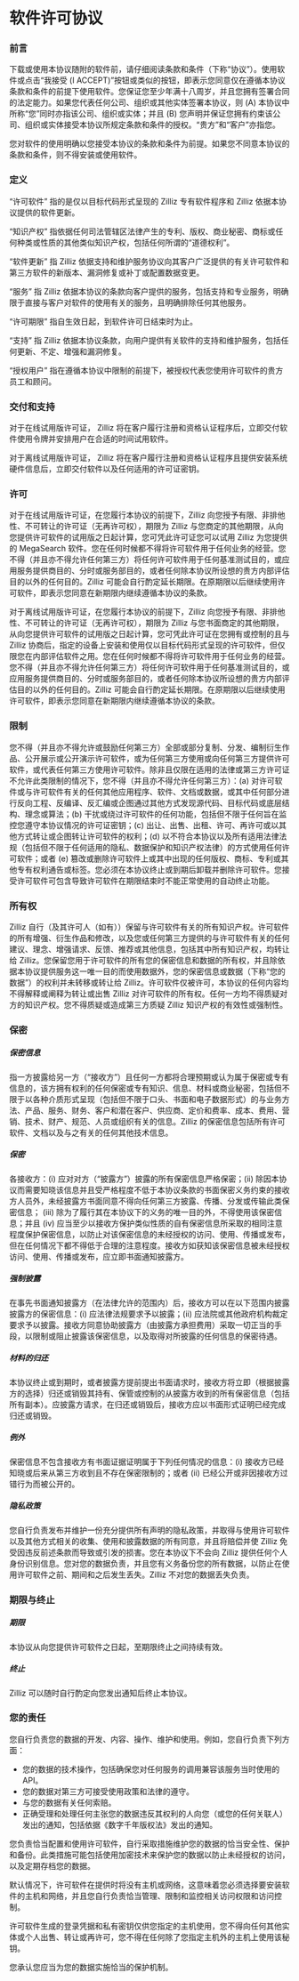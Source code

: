 # 软件许可协议
### 前言
下载或使用本协议随附的软件前，请仔细阅读条款和条件（下称“协议”）。使用软件或点击“我接受 (I ACCEPT)”按钮或类似的按钮，即表示您同意仅在遵循本协议条款和条件的前提下使用软件。您保证您至少年满十八周岁，并且您拥有签署合同的法定能力。如果您代表任何公司、组织或其他实体签署本协议，则 (A) 本协议中所称“您”同时亦指该公司、组织或实体；并且 (B) 您声明并保证您拥有约束该公司、组织或实体接受本协议所规定条款和条件的授权。“贵方”和“客户”亦指您。

您对软件的使用明确以您接受本协议的条款和条件为前提。如果您不同意本协议的条款和条件，则不得安装或使用软件。

### 定义
“许可软件” 指的是仅以目标代码形式呈现的 Zilliz 专有软件程序和 Zilliz 依据本协议提供的软件更新。

“知识产权” 指依据任何司法管辖区法律产生的专利、版权、商业秘密、商标或任何种类或性质的其他类似知识产权，包括任何所谓的“道德权利”。

“软件更新” 指 Zilliz 依据支持和维护服务协议向其客户广泛提供的有关许可软件和第三方软件的新版本、漏洞修复或补丁或配置数据变更。

“服务”    指 Zilliz 依据本协议的条款向客户提供的服务，包括支持和专业服务，明确限于直接与客户对软件的使用有关的服务，且明确排除任何其他服务。

“许可期限” 指自生效日起，到软件许可日结束时为止。

“支持”    指 Zilliz 依据本协议条款，向用户提供有关软件的支持和维护服务，包括任何更新、不定、增强和漏洞修复。

“授权用户” 指在遵循本协议中限制的前提下，被授权代表您使用许可软件的贵方员工和顾问。

### 交付和支持
对于在线试用版许可证， Zilliz 将在客户履行注册和资格认证程序后，立即交付软件使用令牌并安排用户在合适的时间试用软件。

对于离线试用版许可证， Zilliz 将在客户履行注册和资格认证程序且提供安装系统硬件信息后，立即交付软件以及任何适用的许可证密钥。

### 许可
对于在线试用版许可证，在您履行本协议的前提下，Zilliz 向您授予有限、非排他性、不可转让的许可证（无再许可权），期限为 Zilliz 与您商定的其他期限，从向您提供许可软件的试用版之日起计算，您可凭此许可证您可以试用 Zilliz 为您提供的 MegaSearch 软件。您在任何时候都不得将许可软件用于任何业务的经营。您不得（并且亦不得允许任何第三方）将任何许可软件用于任何基准测试目的，或应用服务提供商目的、分时或服务部目的，或者任何除本协议所设想的贵方内部评估目的以外的任何目的。Zilliz 可能会自行酌定延长期限。在原期限以后继续使用许可软件，即表示您同意在新期限内继续遵循本协议的条款。

对于离线试用版许可证，在您履行本协议的前提下，Zilliz 向您授予有限、非排他性、不可转让的许可证（无再许可权），期限为 Zilliz 与您书面商定的其他期限，从向您提供许可软件的试用版之日起计算，您可凭此许可证在您拥有或控制的且与 Zilliz 协商后，指定的设备上安装和使用仅以目标代码形式呈现的许可软件，但仅限您在内部评估软件之用。您在任何时候都不得将许可软件用于任何业务的经营。您不得（并且亦不得允许任何第三方）将任何许可软件用于任何基准测试目的，或应用服务提供商目的、分时或服务部目的，或者任何除本协议所设想的贵方内部评估目的以外的任何目的。Zilliz 可能会自行酌定延长期限。在原期限以后继续使用许可软件，即表示您同意在新期限内继续遵循本协议的条款。

### 限制
您不得（并且亦不得允许或鼓励任何第三方）全部或部分复制、分发、编制衍生作品、公开展示或公开演示许可软件，或为任何第三方使用或向任何第三方提供许可软件，或代表任何第三方使用许可软件。除非且仅限在适用的法律或第三方许可证不允许此类限制的情况下，您不得（并且亦不得允许任何第三方）：(a) 对许可软件或与许可软件有关的任何其他应用程序、软件、文档或数据，或其中任何部分进行反向工程、反编译、反汇编或企图通过其他方式发现源代码、目标代码或底层结构、理念或算法；(b) 干扰或绕过许可软件的任何功能，包括但不限于任何旨在监控您遵守本协议情况的许可证密钥；(c) 出让、出售、出租、许可、再许可或以其他方式转让或企图转让许可软件的权利；(d) 以不符合本协议以及所有适用法律法规（包括但不限于任何适用的隐私、数据保护和知识产权法律）的方式使用任何许可软件；或者 (e) 篡改或删除许可软件上或其中出现的任何版权、商标、专利或其他专有权利通告或标签。您必须在本协议终止或到期后卸载并删除许可软件。您接受许可软件可包含导致许可软件在期限结束时不能正常使用的自动终止功能。

### 所有权
Zilliz 自行（及其许可人（如有））保留与许可软件有关的所有知识产权。许可软件的所有增强、衍生作品和修改，以及您或任何第三方提供的与许可软件有关的任何建议、理念、增强请求、反馈、推荐或其他信息，包括其中所有知识产权，均转让给 Zilliz。您保留您用于许可软件的所有您的保密信息和数据的所有权，并且除依据本协议提供服务这一唯一目的而使用数据外，您的保密信息或数据（下称“您的数据”）的权利并未转移或转让给 Zilliz。许可软件仅被许可，本协议的任何内容均不得解释或阐释为转让或出售 Zilliz 对许可软件的所有权。任何一方均不得质疑对方的知识产权。您不得质疑或造成第三方质疑 Zilliz 知识产权的有效性或强制性。

### 保密

##### 保密信息
指一方披露给另一方（“接收方”）且任何一方都将合理预期或认为属于保密或专有信息的，该方拥有权利的任何保密或专有知识、信息、材料或商业秘密，包括但不限于以各种介质形式呈现（包括但不限于口头、书面和电子数据形式）的与业务方法、产品、服务、财务、客户和潜在客户、供应商、定价和费率、成本、费用、营销、技术、财产、规范、人员或组织有关的信息。Zilliz 的保密信息包括所有许可软件、文档以及与之有关的任何其他技术信息。

##### 保密
各接收方：(i) 应对对方（“披露方”）披露的所有保密信息严格保密；(ii) 除因本协议而需要知晓该信息并且受严格程度不低于本协议条款的书面保密义务约束的接收方人员外，未经披露方书面同意不得向任何第三方披露、传播、分发或传输此类保密信息； (iii) 除为了履行其在本协议下的义务的唯一目的外，不得使用该保密信息；并且 (iv) 应当至少以接收方保护类似性质的自有保密信息所采取的相同注意程度保护保密信息，以防止对该保密信息的未经授权的访问、使用、传播或发布，但在任何情况下都不得低于合理的注意程度。接收方如获知该保密信息被未经授权访问、使用、传播或发布，应立即书面通知披露方。

##### 强制披露
在事先书面通知披露方（在法律允许的范围内）后，接收方可以在以下范围内披露披露方的保密信息：(i) 应法律法规要求予以披露；(ii) 应法院或其他政府机构裁定要求予以披露。接收方同意协助披露方（由披露方承担费用）采取一切正当的手段，以限制或阻止披露该保密信息，以及取得对所披露的任何信息的保密待遇。

##### 材料的归还
本协议终止或到期时，或者披露方提前提出书面请求时，接收方将立即（根据披露方的选择）归还或销毁其持有、保管或控制的从披露方收到的所有保密信息（包括所有副本）。应披露方请求，在归还或销毁后，接收方应以书面形式证明已经完成归还或销毁。

##### 例外
保密信息不包含接收方有书面证据证明属于下列任何情况的信息：(i) 接收方已经知晓或后来从第三方收到且不存在保密限制的；或者 (ii) 已经公开或非因接收方过错行为而被公开的。

##### 隐私政策
您自行负责发布并维护一份充分提供所有声明的隐私政策，并取得与使用许可软件以及其他方式相关的收集、使用和披露数据的所有同意，并且将赔偿并使 Zilliz 免受因违反前述条款而导致或引发的损害。您在本协议下不会向 Zilliz 提供任何个人身份识别信息。您对您的数据负责，并且您有义务备份您的所有数据，以防止在使用许可软件之前、期间和之后发生丢失。Zilliz 不对您的数据丢失负责。

### 期限与终止

##### 期限
本协议从向您提供许可软件之日起，至期限终止之间持续有效。

##### 终止
Zilliz 可以随时自行酌定向您发出通知后终止本协议。

### 您的责任
您自行负责您的数据的开发、内容、操作、维护和使用。例如，您自行负责下列方面：

- 您的数据的技术操作，包括确保您对任何服务的调用兼容该服务当时使用的 API。
- 您的数据对第三方可接受使用政策和法律的遵守。
- 与您的数据有关任何索赔。
- 正确受理和处理任何主张您的数据违反其权利的人向您（或您的任何关联人）发出的通知，包括依据《数字千年版权法》发出的通知。

您负责恰当配置和使用许可软件，自行采取措施维护您的数据的恰当安全性、保护和备份。此类措施可能包括使用加密技术来保护您的数据以防止未经授权的访问，以及定期存档您的数据。

默认情况下，许可软件在提供时将没有主机或网络，这意味着您必须选择要安装软件的主机和网络，并且您自行负责恰当管理、限制和监控相关访问权限和访问控制。

许可软件生成的登录凭据和私有密钥仅供您指定的主机使用，您不得向任何其他实体或个人出售、转让或再许可，您不得在任何除了您指定主机外的主机上使用该秘钥。

您承认您应当为您的数据实施恰当的保护机制。